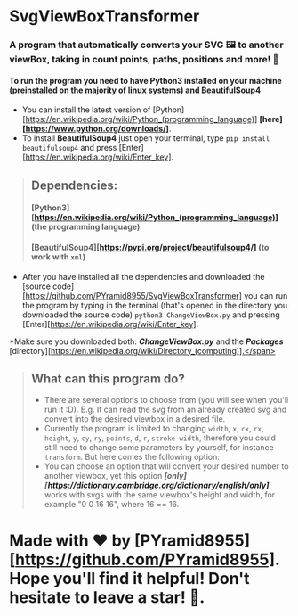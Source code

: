 # SvgViewBoxTransformer
### A program that automatically converts your SVG 🖼️ to another viewBox, taking in count points, paths, positions and more! 🎉

#### To run the program you need to have **Python3** installed on your machine (preinstalled on the majority of linux systems) and **BeautifulSoup4**
- You can install the latest version of [Python][https://en.wikipedia.org/wiki/Python_(programming_language)] **__[here][https://www.python.org/downloads/]__**.
- To install **BeautifulSoup4** just open your terminal, type `pip install beautifulsoup4` and press [Enter][https://en.wikipedia.org/wiki/Enter_key].

> ## Dependencies:
> #### [Python3][https://en.wikipedia.org/wiki/Python_(programming_language)] (the programming language)
> #### [BeautifulSoup4][https://pypi.org/project/beautifulsoup4/] (to work with `xml`)

* After you have installed all the dependencies and downloaded the [source code][https://github.com/PYramid8955/SvgViewBoxTransformer] you can run the program by typing in the terminal (that's opened in the directory you downloaded the source code) `python3 ChangeViewBox.py` and pressing [Enter][https://en.wikipedia.org/wiki/Enter_key].

<span color=red>*Make sure you downloaded both: ***ChangeViewBox.py*** and the ***Packages*** [directory][https://en.wikipedia.org/wiki/Directory_(computing)].</span>

> ## What can this program do?
> - There are several options to choose from (you will see when you'll run it :D). E.g. It can read the svg from an already created svg and convert into the desired viewbox in a desired file.
> - Currently the program is limited to changing `width`, `x`, `cx`, `rx`, `height`, `y`, `cy`, `ry`, `points`, `d`, `r`, `stroke-width`, therefore you could still need to change some parameters by yourself, for instance `transform`. But here comes the following option:
> - You can choose an option that will convert your desired number to another viewbox, yet this option ***[only][https://dictionary.cambridge.org/dictionary/english/only]*** works with svgs with the same viewbox's height and width, for example "0 0 16 16", where 16 == 16.

# Made with ❤️ by [PYramid8955][https://github.com/PYramid8955]. Hope you'll find it helpful! Don't hesitate to leave a star! 🌟.
